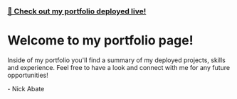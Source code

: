 ### [🔗 Check out my portfolio deployed live!](https://nickabate.dev)

# Welcome to my portfolio page!

Inside of my portfolio you'll find a summary of my deployed projects, skills and experience. Feel free to have a look and connect with me for any future opportunities!

\- Nick Abate
